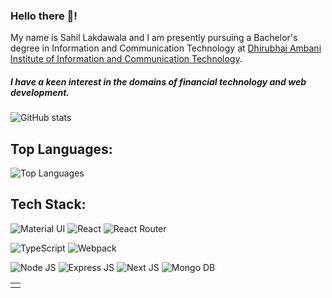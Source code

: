 ### Hello there 🌌!
My name is Sahil Lakdawala and I am presently pursuing a Bachelor's degree in Information and Communication Technology at [Dhirubhai Ambani Institute of Information and Communication Technology](https://www.daiict.ac.in).

##### I have a keen interest in the domains of financial technology and web development. 

![GitHub stats](https://github-readme-stats.vercel.app/api?username=Sahil-911&show_icons=true&theme=transparent)

## Top Languages: 
![Top Languages](https://github-readme-stats.vercel.app/api/top-langs/?username=Sahil-911&show_icons=true&theme=transparent&layout=donut)

## Tech Stack:

![Material UI](https://img.shields.io/badge/Material%20UI-007FFF?style=for-the-badge&logo=mui&logoColor=black)
![React](https://img.shields.io/badge/React-20232A?style=for-the-badge&logo=react&logoColor=61DAFB)
![React Router](https://img.shields.io/badge/React_Router-CA4245?style=for-the-badge&logo=react-router&logoColor=black)

![TypeScript](https://img.shields.io/badge/TypeScript-007ACC?style=for-the-badge&logo=typescript&logoColor=black)
![Webpack](https://img.shields.io/badge/Webpack-8DD6F9?style=for-the-badge&logo=Webpack&logoColor=black)

![Node JS](https://img.shields.io/badge/Node%20js-339933?style=for-the-badge&logo=nodedotjs&logoColor=white)
![Express JS](https://img.shields.io/badge/Express%20js-000000?style=for-the-badge&logo=express&logoColor=white)
![Next JS](https://img.shields.io/badge/next%20js-000000?style=for-the-badge&logo=nextdotjs&logoColor=white)
![Mongo DB](https://img.shields.io/badge/MongoDB-4EA94B?style=for-the-badge&logo=mongodb&logoColor=black)
<table>
<tr>
<td>
</td>
</tr>
</table>
